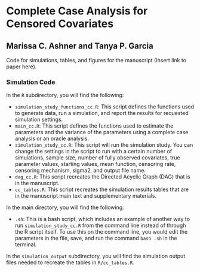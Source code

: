 # Complete Case Analysis for Censored Covariates

## Marissa C. Ashner and Tanya P. Garcia

Code for simulations, tables, and figures for the manuscript (Insert link to paper here).

### Simulation Code

In the `R` subdirectory, you will find the following: 

- `simulation_study_functions_cc.R`: This script defines the functions used to generate data, run a simulation, and report the results for requested simulation settings.
- `main_cc.R`: This script defines the functions used to estimate the parameters and the variance of the parameters using a complete case analysis or an oracle analysis.
- `simulation_study_cc.R`: This script will run the simulation study. You can change the settings in the script to run with a certain number of simulations, sample size, number of fully observed covariates, true parameter values, starting values, mean function, censoring rate, censoring mechanism, sigma2, and output file name.
- `dag_cc.R`: This script recreates the Directed Acyclic Graph (DAG) that is in the manuscript.
- `cc_tables.R`: This script recreates the simulation results tables that are in the manuscript main text and supplementary materials.

In the main directory, you will find the following: 

- `.sh`: This is a bash script, which includes an example of another way to run `simulation_study_cc.R` from the command line instead of through the R script itself. To use this on the command line, you would edit the parameters in the file, save, and run the command `bash .sh` in the terminal.

In the `simulation_output` subdirectory, you will find the simulation output files needed to recreate the tables in `R/cc_tables.R`.
